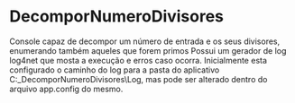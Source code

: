 # DecomporNumeroDivisores
Console capaz de decompor um número de entrada e os seus divisores, enumerando também aqueles que forem primos
Possui um gerador de log log4net que mosta a execução e erros caso ocorra.
Inicialmente esta configurado o caminho do log para a pasta do aplicativo C:\_DecomporNumeroDivisores\Log, mas pode ser alterado dentro do arquivo app.config do mesmo.

